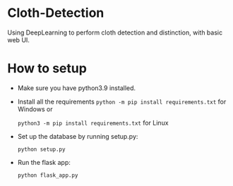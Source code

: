 # Cloth-Detection
Using DeepLearning to perform cloth detection and distinction, with basic web UI.

# How to setup
- Make sure you have python3.9 installed.

- Install all the requirements
``python -m pip install requirements.txt`` for Windows or

  ``python3 -m pip install requirements.txt`` for Linux

- Set up the database by running setup.py:

  ``python setup.py``

- Run the flask app:

  ``python flask_app.py``

